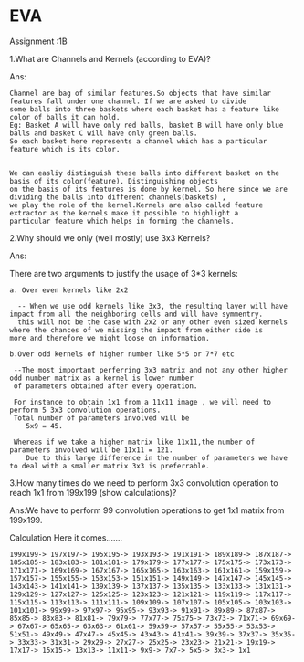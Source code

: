 # EVA
Assignment :1B

1.What are Channels and Kernels (according to EVA)?

Ans:


    Channel are bag of similar features.So objects that have similar features fall under one channel. If we are asked to divide 
    some balls into three baskets where each basket has a feature like color of balls it can hold. 
    Eg: Basket A will have only red balls, basket B will have only blue balls and basket C will have only green balls. 
    So each basket here represents a channel which has a particular feature which is its color. 


    We can easliy distinguish these balls into different basket on the basis of its color(feature). Distinguishing objects 
    on the basis of its features is done by kernel. So here since we are dividing the balls into different channels(baskets) ,
    we play the role of the kernel.Kernels are also called feature extractor as the kernels make it possible to highlight a 
    particular feature which helps in forming the channels.


2.Why should we only (well mostly) use 3x3 Kernels?

Ans:

There are two arguments to justify the usage of 3*3 kernels:
    
    a. Over even kernels like 2x2
    
      -- When we use odd kernels like 3x3, the resulting layer will have impact from all the neighboring cells and will have symmentry.
      this will not be the case with 2x2 or any other even sized kernels where the chances of we missing the impact from either side is        more and therefore we might loose on information.
    
    b.Over odd kernels of higher number like 5*5 or 7*7 etc
     
     --The most important perferring 3x3 matrix and not any other higher odd number matrix as a kernel is lower number 
     of parameters obtained after every operation. 
     
     For instance to obtain 1x1 from a 11x11 image , we will need to perform 5 3x3 convolution operations. 
     Total number of parameters involved will be
        5x9 = 45.
     
     Whereas if we take a higher matrix like 11x11,the number of parameters involved will be 11x11 = 121. 
        Due to this large difference in the number of parameters we have to deal with a smaller matrix 3x3 is preferrable.



3.How many times do we need to perform 3x3 convolution operation to reach 1x1 from 199x199 (show calculations)?

Ans:We have to perform 99 convolution operations to get 1x1 matrix from 199x199.

  Calculation  Here it comes.......

    199x199-> 197x197-> 195x195-> 193x193-> 191x191-> 189x189-> 187x187-> 185x185-> 183x183-> 181x181-> 179x179-> 177x177-> 175x175-> 173x173->
    171x171-> 169x169-> 167x167-> 165x165-> 163x163-> 161x161-> 159x159-> 157x157-> 155x155-> 153x153-> 151x151-> 149x149-> 147x147-> 145x145->
    143x143-> 141x141-> 139x139-> 137x137-> 135x135-> 133x133-> 131x131-> 129x129-> 127x127-> 125x125-> 123x123-> 121x121-> 119x119-> 117x117-> 
    115x115-> 113x113-> 111x111-> 109x109-> 107x107-> 105x105-> 103x103-> 101x101-> 99x99-> 97x97-> 95x95-> 93x93-> 91x91-> 89x89-> 87x87-> 
    85x85-> 83x83-> 81x81-> 79x79-> 77x77-> 75x75-> 73x73-> 71x71-> 69x69-> 67x67-> 65x65-> 63x63-> 61x61-> 59x59-> 57x57-> 55x55-> 53x53-> 
    51x51-> 49x49-> 47x47-> 45x45-> 43x43-> 41x41-> 39x39-> 37x37-> 35x35-> 33x33-> 31x31-> 29x29-> 27x27-> 25x25-> 23x23-> 21x21-> 19x19->
    17x17-> 15x15-> 13x13-> 11x11-> 9x9-> 7x7-> 5x5-> 3x3-> 1x1
